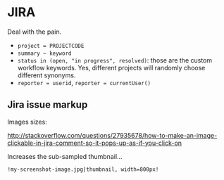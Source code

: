 # JIRA

Deal with the pain.

- `project = PROJECTCODE`
- `summary ~ keyword`
- `status in (open, "in progress", resolved)`: those are the custom workflow keywords. Yes, different projects will randomly choose different synonyms.
- `reporter = userid`, `reporter = currentUser()`

## Jira issue markup

Images sizes:

<http://stackoverflow.com/questions/27935678/how-to-make-an-image-clickable-in-jira-comment-so-it-pops-up-as-if-you-click-on>

Increases the sub-sampled thumbnail...

    !my-screenshot-image.jpg|thumbnail, width=800px!

